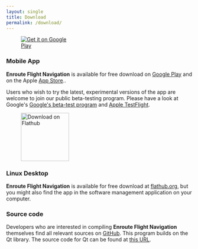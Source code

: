 ```yaml
---
layout: single
title: Download
permalink: /download/
---
```


<figure style="width: 150px" class="align-right">
  <a href='https://play.google.com/store/apps/details?id=de.akaflieg_freiburg.enroute&pcampaignid=pcampaignidMKT-Other-global-all-co-prtnr-py-PartBadge-Mar2515-1'><img alt='Get it on Google Play' src='https://play.google.com/intl/en_us/badges/static/images/badges/en_badge_web_generic.png'/></a>
</figure>

### Mobile App

**Enroute Flight Navigation** is available for free download on [Google
Play](https://play.google.com/store/apps/details?id=de.akaflieg_freiburg.enroute)
and on the Apple [App
Store](https://apps.apple.com/de/app/enroute-flight-navigation/id6448892176)..

Users who wish to try the latest, experimental versions of the app are welcome
to join our public beta-testing program.  Please have a look at Google's
[Google's beta-test
program](https://support.google.com/googleplay/answer/7003180?hl=en) and [Apple
TestFlight](https://testflight.apple.com/join/jqPSdGNX).


<figure style="width: 130px" class="align-right">
  <a href='https://flathub.org/apps/details/de.akaflieg_freiburg.enroute'><img width='130px' alt='Download on Flathub' src='https://flathub.org/assets/badges/flathub-badge-en.png'/></a>
</figure>


### Linux Desktop

**Enroute Flight Navigation** is available for free download at
[flathub.org](https://flathub.org/apps/details/de.akaflieg_freiburg.enroute),
but you might also find the app in the software management application on your
computer.


### Source code

Developers who are interested in compiling **Enroute Flight Navigation**
themselves find all relevant sources on
[GitHub](https://github.com/Akaflieg-Freiburg/enroute).  This program builds on
the Qt library. The source code for Qt can be found at [this
URL](https://cplx.vm.uni-freiburg.de/storage/QtSources).
